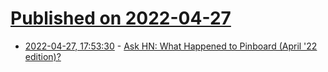 # [Published on 2022-04-27](index.md)

* [2022-04-27, 17:53:30](https://news.ycombinator.com/item?id=31183419) - [Ask HN: What Happened to Pinboard (April '22 edition)?](https://news.ycombinator.com/item?id=31183419)

